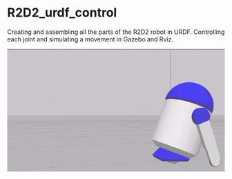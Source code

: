 # R2D2_urdf_control
Creating and assembling all the parts of the R2D2 robot in URDF. Controlling each joint and simulating a movement in Gazebo and Rviz.

![All Joints in Action](All_movements.gif)

